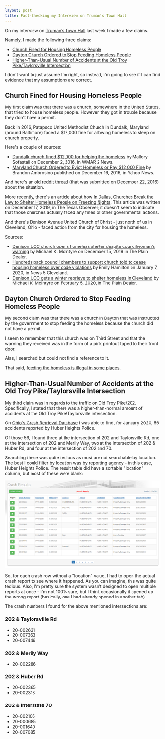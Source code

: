 ```yaml
---
layout: post
title: Fact-Checking my Interview on Truman's Town Hall
---
```


On my interview on [Truman’s Town Hall](https://joe4huberheights.com/trumans-town-hall/) last week I made a few claims. 

Namely, I made the following three claims:

* [Church Fined for Housing Homeless People](#church-fined-for-housing-homeless-people)
* [Dayton Church Ordered to Stop Feeding Homeless People](#dayton-church-ordered-to-stop-feeding-homeless-people)
* [Higher-Than-Usual Number of Accidents at the Old Troy Pike/Taylorsville Intersection](#higher-than-usual-number-of-accidents-at-the-old-troy-piketaylorsville-intersection)

I don't want to just assume I'm right, so instead, I'm going to see if I can find evidence that my assumptions are correct.

## Church Fined for Housing Homeless People

My first claim was that there was a church, somewhere in the United States, that tried to house homeless people. However, they got in trouble because they don't have a permit.

Back in 2016, Patapsco United Methodist Church in Dundalk, Maryland (around Baltimore) faced a $12,000 fine for allowing homeless to sleep on church property.

Here's a couple of sources:

* [Dundalk church fined $12,000 for helping the homeless](https://www.wmar2news.com/news/region/baltimore-county/dundalk-church-fined-12000-for-helping-the-homeless) by Mallory Sofastaii on December 2, 2016, in WMAR 2 News.
* [Maryland Church Ordered to Evict Homeless or Pay $12,000 Fine](https://www.yahoo.com/news/maryland-church-ordered-to-evict-homeless-or-pay-12000-fine-101323402.html) by Brandon Ambrosino published on December 16, 2016, in Yahoo News.

And here's an [old reddit thread](https://www.reddit.com/r/news/comments/5jr381/church_facing_12000_fine_for_letting_homeless/) (that was submitted on December 22, 2016) about the situation.

More recently, there's an article about how [In Dallas, Churches Break the Law to Shelter Homeless People on Freezing Nights](https://www.texasobserver.org/dallas-churches-homeless/). This article was written on December 17, 2019, in The Texas Observer; it doesn't seem to indicate that those churches actually faced any fines or other governmental actions.

And there's Denison Avenue United Church of Christ - just north of us in Cleveland, Ohio - faced action from the city for housing the homeless.

Sources:

* [Denison UCC church opens homeless shelter despite councilwoman’s warning](https://www.cleveland.com/tipoff/2019/12/despite-councilwomans-warning-church-opens-shelter-for-the-homeless-michael-k-mcintyre.html) by Michael K. McIntyre on December 15, 2019 in The Plain Dealer.
* [Hundreds pack council chambers to support church told to cease housing homeless over code violations](https://www.news5cleveland.com/news/local-news/cleveland-metro/hundreds-pack-council-chambers-to-support-church-told-to-cease-housing-homeless-over-code-violations) by Emily Hamilton on January 7, 2020, in News 5 Cleveland.
* [Denison UCC gets a winter reprieve to shelter homeless in Cleveland](https://www.cleveland.com/news/2020/02/denison-ucc-gets-a-winter-reprieve-to-shelter-homeless-in-cleveland.html) by Michael K. McIntyre on February 5, 2020, in The Plain Dealer.

## Dayton Church Ordered to Stop Feeding Homeless People

My second claim was that there was a church in Dayton that was instructed by the government to stop feeding the homeless because the church did not have a permit.

I seem to remember that this church was on Third Street and that the warning they received was in the form of a pink printout taped to their front door.

Alas, I searched but could not find a reference to it.

That said, [feeding the homeless is illegal in some places](https://www.motherjones.com/politics/2014/11/90-year-old-florida-veteran-arrested-feeding-homeless-bans-2/).

## Higher-Than-Usual Number of Accidents at the Old Troy Pike/Taylorsville Intersection

My third claim was in regards to the traffic on Old Troy Pike/202. Specifically, I stated that there was a higher-than-normal amount of accidents at the Old Troy Pike/Taylorsville intersection.

On [Ohio's Crash Retrieval Database](https://ohtrafficdata.dps.ohio.gov/crashretrieval) I was able to find, for January 2020, 56 accidents reported by Huber Heights Police.

Of those 56, I found three at the intersection of 202 and Taylorsville Rd, one at the intersection of 202 and Merily Way, two at the intersection of 202 & Huber Rd, and four at the intersection of 202 and 70.

Searching these was quite tedious as most are not searchable by location. The best I could filter by location was by reporting agency - in this case, Huber Heights Police. The result table did have a sortable "location" column, but most of these were blank:

![Screenshot of the crash results webpage showing that some rows have a blank location.](/crash-results-screenshot.png)

So, for each crash row without a "location" value, I had to open the actual crash report to see where it happened. As you can imagine, this was quite tedious. Also, I'm pretty sure the system wasn't designed to open multiple reports at once - I'm not 100% sure, but I think occasionally it opened up the wrong report (basically, one I had already opened in another tab).

The crash numbers I found for the above mentioned intersections are:

### 202 & Taylorsville Rd
* 20-002631
* 20-007363
* 20-007446

### 202 & Merily Way
* 20-002286

### 202 & Huber Rd
* 20-002365
* 20-002313

### 202 & Interstate 70
* 20-002105
* 20-000685
* 20-001640
* 20-007085